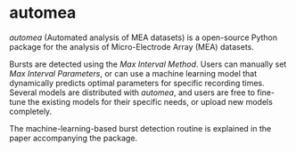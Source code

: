# automea


*automea* (Automated analysis of MEA datasets) is a open-source Python package for the analysis of Micro-Electrode Array (MEA) datasets. 

Bursts are detected using the *Max Interval Method*. Users can manually set *Max Interval Parameters*, or can use a machine learning model that dynamically predicts optimal parameters for specific recording times. Several models are distributed with *automea*, and users are free to fine-tune the existing models for their specific needs, or upload new models completely.  

The machine-learning-based burst detection routine is explained in the paper accompanying the package. 
